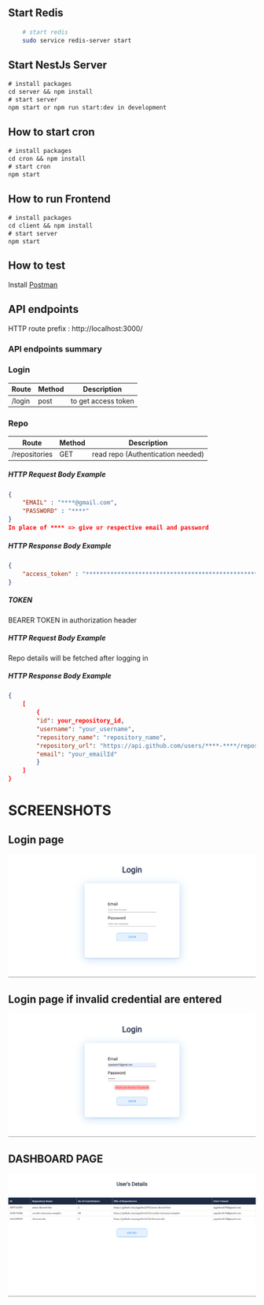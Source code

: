 
## Start Redis

```bash
    # start redis
    sudo service redis-server start
```
## Start NestJs Server
```
# install packages
cd server && npm install
# start server
npm start or npm run start:dev in development
```

## How to start cron
```
# install packages
cd cron && npm install
# start cron
npm start
```

## How to run Frontend
```
# install packages
cd client && npm install
# start server
npm start
```

## How to test
Install [Postman](https://www.getpostman.com/)
## API endpoints

HTTP route prefix : http://localhost:3000/

### API endpoints summary

### Login

Route      | Method | Description
-----------|--------|--------------------
/login     | post    | to get access token

### Repo

Route      | Method | Description
-----------|--------|--------------------
/repositories  | GET    | read repo (Authentication needed)

##### HTTP Request Body Example
```json
{
    "EMAIL" : "****@gmail.com",
    "PASSWORD" : "****"
}
In place of **** => give ur respective email and password
```
##### HTTP Response Body Example
```json
{
    "access_token" : "**************************************************************************"
}
```
##### TOKEN 
 BEARER TOKEN in authorization header
##### HTTP Request Body Example
Repo details will be fetched after logging in
##### HTTP Response Body Example
```json
{
    [
        {
        "id": your_repository_id,
        "username": "your_username",
        "repository_name": "repository_name",
        "repository_url": "https://api.github.com/users/****-****/repos",
        "email": "your_emailId"
        }
    ]
}
```
# SCREENSHOTS

## Login page
![Alt text](images/login-page.png)

## Login page if invalid credential are entered
![Alt text](images/invalid-cred.png)


## DASHBOARD PAGE
![Alt text](images/dashboard.png)

